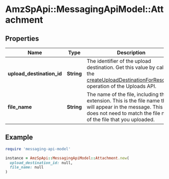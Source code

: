 # AmzSpApi::MessagingApiModel::Attachment

## Properties

| Name | Type | Description | Notes |
| ---- | ---- | ----------- | ----- |
| **upload_destination_id** | **String** | The identifier of the upload destination. Get this value by calling the [createUploadDestinationForResource](doc:uploads-api-reference#post-uploads2020-11-01uploaddestinationsresource) operation of the Uploads API. |  |
| **file_name** | **String** | The name of the file, including the extension. This is the file name that will appear in the message. This does not need to match the file name of the file that you uploaded. |  |

## Example

```ruby
require 'messaging-api-model'

instance = AmzSpApi::MessagingApiModel::Attachment.new(
  upload_destination_id: null,
  file_name: null
)
```


